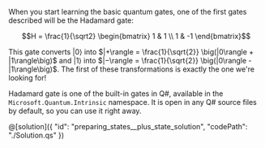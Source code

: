 When you start learning the basic quantum gates, one of the first gates described will be the Hadamard gate:

$$H = \frac{1}{\sqrt2} \begin{bmatrix} 1 & 1 \\ 1 & -1 \end{bmatrix}$$

This gate converts $|0\rangle$ into $|+\rangle = \frac{1}{\sqrt{2}} \big(|0\rangle + |1\rangle\big)$ and $|1\rangle$ into $|−\rangle = \frac{1}{\sqrt{2}} \big(|0\rangle - |1\rangle\big)$.  The first of these transformations is exactly the one we're looking for!

Hadamard gate is one of the built-in gates in Q#, available in the `Microsoft.Quantum.Intrinsic` namespace.
It is open in any Q# source files by default, so you can use it right away.

@[solution]({
    "id": "preparing_states__plus_state_solution",
    "codePath": "./Solution.qs"
})
